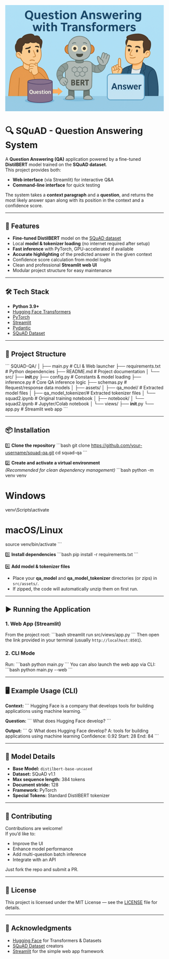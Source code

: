![Banner Image](src/image.png)
# 🔍 SQuAD - Question Answering System

A **Question Answering (QA)** application powered by a fine-tuned **DistilBERT** model trained on the **SQuAD dataset**.  
This project provides both:
- **Web interface** (via Streamlit) for interactive Q&A
- **Command-line interface** for quick testing

The system takes a **context paragraph** and a **question**, and returns the most likely answer span along with its position in the context and a confidence score.

---

## 🚀 Features

- **Fine-tuned DistilBERT** model on the [SQuAD dataset](https://rajpurkar.github.io/SQuAD-explorer/)
- Local **model & tokenizer loading** (no internet required after setup)
- **Fast inference** with PyTorch, GPU-accelerated if available
- **Accurate highlighting** of the predicted answer in the given context
- Confidence score calculation from model logits
- Clean and professional **Streamlit web UI**
- Modular project structure for easy maintenance

---

## 🛠️ Tech Stack

- **Python 3.9+**
- [Hugging Face Transformers](https://huggingface.co/docs/transformers/index)
- [PyTorch](https://pytorch.org/)
- [Streamlit](https://streamlit.io/)
- [Pydantic](https://docs.pydantic.dev/)
- [SQuAD Dataset](https://rajpurkar.github.io/SQuAD-explorer/)

---

## 📂 Project Structure

\`\`\`
SQUAD-QA/
│
├── main.py                   # CLI & Web launcher
├── requirements.txt          # Python dependencies
├── README.md                 # Project documentation
│
└── src/
    ├── __init__.py
    ├── config.py              # Constants & model loading
    ├── inference.py           # Core QA inference logic
    ├── schemas.py             # Request/response data models
    │
    ├── assets/
    │   ├── qa_model/          # Extracted model files
    │   ├── qa_model_tokenizer/# Extracted tokenizer files
    │   └── squad2.ipynb       # Original training notebook
    │
    ├── notebook/
    │   └── squad2.ipynb       # Jupyter/Colab notebook
    │
    └── views/
        ├── __init__.py
        └── app.py             # Streamlit web app
\`\`\`

---

## 📦 Installation

1️⃣ **Clone the repository**
\`\`\`bash
git clone https://github.com/your-username/squad-qa.git
cd squad-qa
\`\`\`

2️⃣ **Create and activate a virtual environment**  
*(Recommended for clean dependency management)*
\`\`\`bash
python -m venv venv
# Windows
venv\Scripts\activate
# macOS/Linux
source venv/bin/activate
\`\`\`

3️⃣ **Install dependencies**
\`\`\`bash
pip install -r requirements.txt
\`\`\`

4️⃣ **Add model & tokenizer files**  
- Place your **qa_model** and **qa_model_tokenizer** directories (or zips) in `src/assets/`.
- If zipped, the code will automatically unzip them on first run.

---

## ▶️ Running the Application

### **1. Web App (Streamlit)**
From the project root:
\`\`\`bash
streamlit run src/views/app.py
\`\`\`
Then open the link provided in your terminal (usually `http://localhost:8501`).

### **2. CLI Mode**
Run:
\`\`\`bash
python main.py
\`\`\`
You can also launch the web app via CLI:
\`\`\`bash
python main.py --web
\`\`\`

---

## 🖥️ Example Usage (CLI)

**Context:**
\`\`\`
Hugging Face is a company that develops tools for building applications using machine learning.
\`\`\`

**Question:**
\`\`\`
What does Hugging Face develop?
\`\`\`

**Output:**
\`\`\`
Q: What does Hugging Face develop?
A: tools for building applications using machine learning
Confidence: 0.92
Start: 28
End: 84
\`\`\`

---

## 🎯 Model Details

- **Base Model:** `distilbert-base-uncased`
- **Dataset:** SQuAD v1.1
- **Max sequence length:** 384 tokens
- **Document stride:** 128
- **Framework:** PyTorch
- **Special Tokens:** Standard DistilBERT tokenizer

---

## 🤝 Contributing

Contributions are welcome!  
If you’d like to:
- Improve the UI
- Enhance model performance
- Add multi-question batch inference
- Integrate with an API

Just fork the repo and submit a PR.

---

## 📜 License

This project is licensed under the MIT License — see the [LICENSE](LICENSE) file for details.

---

## 🙌 Acknowledgments

- [Hugging Face](https://huggingface.co/) for Transformers & Datasets
- [SQuAD Dataset](https://rajpurkar.github.io/SQuAD-explorer/) creators
- [Streamlit](https://streamlit.io/) for the simple web app framework
